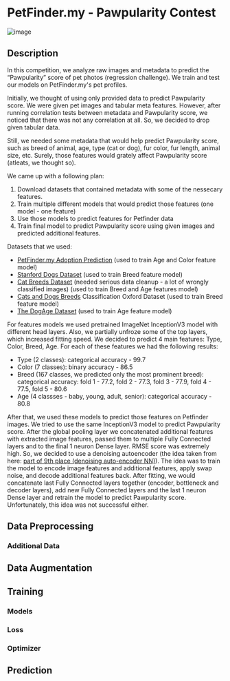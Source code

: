 # PetFinder.my - Pawpularity Contest

![image](https://user-images.githubusercontent.com/73081144/138211735-05666f5d-9638-4150-afa8-b5b283716d25.png)

## Description

In this competition, we analyze raw images and metadata to predict the “Pawpularity” score of pet photos (regression challenge). We train and test our models on PetFinder.my's pet profiles.

Initially, we thought of using only provided data to predict Pawpularity score. We were given pet images and tabular meta features.
However, after running correlation tests between metadata and Pawpularity score, we noticed that there was not any correlation at all. So, we decided to drop given tabular data.

Still, we needed some metadata that would help predict Pawpularity score, such as breed of animal, age, type (cat or dog), fur color, fur length, animal size, etc. Surely, those features would grately affect Pawpularity score (atleats, we thought so).

We came up with a following plan:
1. Download datasets that contained metadata with some of the nessecary features.
2. Train multiple different models that would predict those features (one model - one feature)
3. Use those models to predict features for Petfinder data
4. Train final model to predict Pawpularity score using given images and predicted additional features.

Datasets that we used:
- [PetFinder.my Adoption Prediction](https://www.kaggle.com/c/petfinder-adoption-prediction/data) (used to train Age and Color feature model)
- [Stanford Dogs Dataset](https://www.kaggle.com/jessicali9530/stanford-dogs-dataset) (used to train Breed feature model)
- [Cat Breeds Dataset](https://www.kaggle.com/ma7555/cat-breeds-dataset) (needed serious data cleanup - a lot of wrongly classified images) (used to train Breed and Age features model)
- [Cats and Dogs Breeds](https://www.kaggle.com/zippyz/cats-and-dogs-breeds-classification-oxford-dataset/) Classification Oxford Dataset (used to train Breed feature model)
- [The DogAge Dataset](https://www.kaggle.com/user164919/the-dogage-dataset) (used to train Age feature model)

For features models we used pretrained ImageNet InceptionV3 model with different head layers. Also, we partially unfroze some of the top layers, which increased fitting speed.
We decided to predict 4 main features: Type, Color, Breed, Age. For each of these features we had the following results:
- Type (2 classes): categorical accuracy - 99.7
- Color (7 classes): binary accuracy - 86.5
- Breed (167 classes, we predicted only the most prominent breed): categorical accuracy: fold 1 - 77.2, fold 2 - 77.3, fold 3 - 77.9, fold 4 - 77.5, fold 5 - 80.6
- Age (4 classses - baby, young, adult, senior): categorical accuracy - 80.8

After that, we used these models to predict those features on Petfinder images.
We tried to use the same InceptionV3 model to predict Pawpularity score. After the global pooling layer we concatenated additional features with extracted image features, passed them to multiple Fully Connected layers and to the final 1 neuron Dense layer. RMSE score was extremely high.
So, we decided to use a denoising autoencoder (the idea taken from here: [part of 9th place (denoising auto-encoder NN)](https://www.kaggle.com/c/petfinder-adoption-prediction/discussion/88740)). The idea was to train the model to encode image features and additional features, apply swap noise, and decode additional features back. After fitting, we would concatenate last Fully Connected layers together (encoder, bottleneck and decoder layers), add new Fully Connected layers and the last 1 neuron Dense layer and retrain the model to predict Pawpularity score. Unfortunately, this idea was not successful either.

## Data Preprocessing

### Additional Data



## Data Augmentation

## Training

### Models

### Loss

### Optimizer

## Prediction
